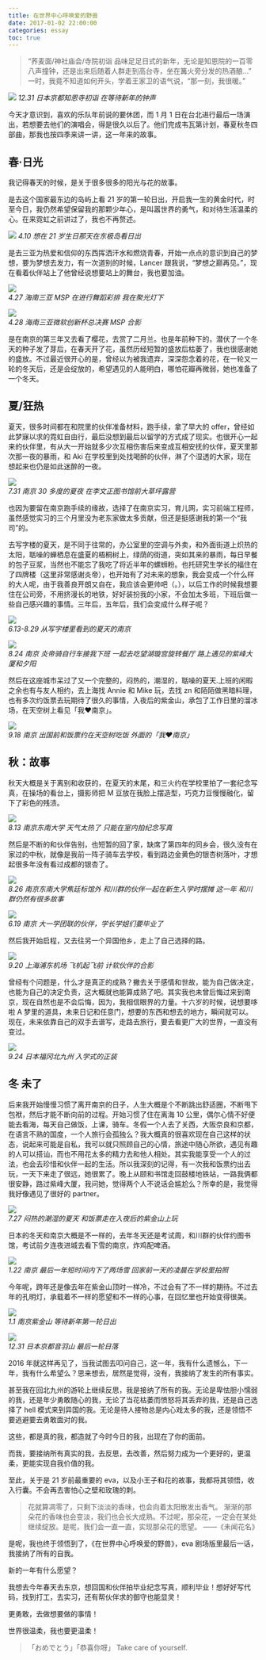 ```yaml
---
title: 在世界中心呼唤爱的野兽
date: 2017-01-02 22:00:00
categories: essay
toc: true
---
```



>“荞麦面/神社庙会/寺院初诣 品味足足日式的新年，无论是知恩院的一百零八声撞钟，还是出来后随着人群走到高台寺，坐在篝火旁分发的热酒酿…”
>一时，我竟不知道如何开头，学着王家卫的语气说，“那一刻，我很暖。”


![](http://ww1.sinaimg.cn/large/6b2f6355ly1fyo56cz5mfj20hs0630sx.jpg)
*12.31 日本京都知恩寺初诣 在等待新年的钟声*
 <!-- more -->

今天才意识到，喜欢的乐队年前说的要休团，而 1 月 1 日在台北进行最后一场演出，若想要去他们的演唱会，得是很久以后了。他们完成韦瓦第计划，春夏秋冬四部曲，那我也按四季来讲一讲，这一年来的故事。
 

## 春·日光

我记得春天的时候，是关于很多很多的阳光与花的故事。

是去这个国家最东边的岛屿上看 21 岁的第一轮日出，开启我一生的黄金时代，时至今日，我仍然希望保留我的那颗少年心，是叫嚣世界的勇气，和对待生活温柔的心。在来霓虹之前讲过了，我也不再赘述。

![](http://ww1.sinaimg.cn/large/6b2f6355ly1fyo56dpbl1j21z015x7wh.jpg)
*4.10 想在 21 岁生日那天在东极岛看日出*

是去三亚为热爱和信仰的东西挥洒汗水和燃烧青春，开始一点点的意识到自己的梦想，要为梦想去发力，有一次道别的时候，Lancer 跟我说，“梦想之巅再见。”，现在看着伙伴站上了他曾经说想要站上的舞台，我也要加油。

![](http://ww1.sinaimg.cn/large/6b2f6355ly1fyo56czg9rj20hs0bvq3s.jpg)    
*4.27 海南三亚 MSP 在进行舞蹈彩排 我在聚光灯下*

![](http://ww1.sinaimg.cn/large/6b2f6355ly1fyo56d12fdj20go0c9gpm.jpg)      
*4.28 海南三亚微软创新杯总决赛 MSP 合影*

是在南京的第三年又去看了樱花，去赏了二月兰。也是年前种下的，潜伏了一个冬天的种子发了芽后，在春天开了花，虽然历经短暂的盛放后枯萎了，我也很感谢她的盛放。不过最近很开心的是，曾经以为被我遗弃，深深怨念着的花，在一轮又一轮的冬天后，还是会绽放的，希望遇见的人能明白，哪怕花瓣再微弱，她也准备了一个冬天。

 
## 夏/狂热

夏天，很多时间都在和院里的伙伴准备材料，跑手续，拿了早大的 offer，曾经如此梦寐以求的霓虹自由行，最后没想到最后以留学的方式成了现实。也很开心一起来的伙伴里，有从大一开始就多少次互相伤害后来变成互相安抚的伙伴，夏天里那次那一夜的暴雨，和 Aki 在学校里到处找喝醉的伙伴，淋了个湿透的大家，现在想起来也仍是如此迷醉的一夜。

![](http://ww1.sinaimg.cn/large/6b2f6355ly1fyo56fdevgj23vc2kw4qu.jpg)   
*7.31 南京 30 多度的夏夜 在李文正图书馆前大草坪露营*

也因为要留在南京跑手续的缘故，选择了在南京实习，育儿网，实习前端工程师，虽然感觉实习的三个月里没为老东家做太多贡献，但还是挺感谢我的第一个“我司”的。

去写字楼的夏天，是不同于往常的，办公室里的空调与外卖，和外面街道上炽热的太阳，聒噪的蝉栖息在盛夏的梧桐树上，绿荫的街道，突如其来的暴雨，每日早餐的包子豆浆，当然也不能忘了我吃了将近半年的螺蛳粉。也托研究生学长的福住在了四牌楼（这里非常感谢炎帝），也开始有了对未来的想象，我会变成一个什么样的大人呢，由于我善良开朗又自在，我应该会更帅吧（。），以后工作的时候我想要住在公司旁，不用挤漫长的地铁，好好装扮我的小家，不会加太多班，下班后做一些自己感兴趣的事情。三年后，五年后，我们会变成什么样子呢？

![](http://ww1.sinaimg.cn/large/6b2f6355ly1fyo56d2igxj20hs0exjsm.jpg)   
*6.13-8.29 从写字楼里看到的夏天的南京*

![](http://ww1.sinaimg.cn/large/6b2f6355ly1fyo56d2dhpj20hs0a03yu.jpg)     
*8.24 南京 炎帝骑自行车接我下班 一起去吃望湖璇宫旋转餐厅 路上遇见的紫峰大厦和夕阳*

然后在这座城市呆过了又一个完整的，闷热的，潮湿的，聒噪的夏天.上班的闲暇之余也有与友人相约，去上海找 Annie 和 Mike 玩，去找 zn 和陌陌做黑暗料理，也有多次约饭票去玩期待了很久的事情，入夜后的紫金山，承包了工作日里的溜冰场，在天空树上看见「我♥南京」。

![](http://ww1.sinaimg.cn/large/6b2f6355ly1fyo56co3jtj20hs0dct97.jpg)    
*9.18 南京 出国前和饭票约在天空树吃饭 外面的「我♥南京」*


## 秋：故事

秋天大概是关于离别和收获的，在夏天的末尾，和三火约在学校里拍了一套纪念写真，在操场的看台上，摄影师把 M 豆放在我脸上摆造型，巧克力豆慢慢融化，留下了彩色的残渍。

![](http://ww1.sinaimg.cn/large/6b2f6355ly1fyo56co6mlj20hs0dcwew.jpg)    
*8.13 南京东南大学 天气太热了 只能在室内拍纪念写真* 

然后是不断的和伙伴告别，也短暂的回了家，缺席了第四年的同乡会，很久没有在家过的中秋，就像是我前一阵子骑车去学校，看到路边金黄色的银杏树落叶，才想起很多年没有看过成都的银杏了。

![](http://ww1.sinaimg.cn/large/6b2f6355ly1fyo56cul7vj20zk0qogxh.jpg)     
*8.26 南京东南大学焦廷标馆外 和川群的伙伴一起在新生入学时摆摊*
*这一年 和川群仍然有很多故事*


![](http://ww1.sinaimg.cn/large/6b2f6355ly1fyo5aqa7wfj208d06at94.jpg)   
*6.19 南京 大一学团联的伙伴，学长学姐们要毕业了*


然后我开始启程，又去往另一个异国他乡，走上了自己选择的路。

![](http://ww1.sinaimg.cn/large/6b2f6355ly1fyo56cz4wqj21400u0k57.jpg)    
*9.20 上海浦东机场 飞机起飞前 计软伙伴的合影*

曾经有个问题是，什么才是真正的成熟？撇去关于感情和世故，能为自己做决定，也能为自己的决定负责，这大概就也能算成熟了吧。其实我也未曾后悔过来到南京，现在自然也是不会后悔，因为，我相信眼界的力量。十六岁的时候，说想要哆啦 A 梦里的道具，未来日记和任意门，想要的东西和想去的地方，瞬间就可以。现在，未来依靠自己的双手去谱写，走路去旅行，要去看更广大的世界，一直没有变过。
 
![](http://ww1.sinaimg.cn/large/6b2f6355ly1fyo56cw5zxj20hs0m83zl.jpg)    
*9.24 日本福冈北九州 入学式的正装*


## 冬 未了
    
后来我开始慢慢习惯了离开南京的日子，人生大概是个不断跳出舒适圈，不断甩下包袱，然后才能不断向前的过程。开始习惯了住在离海 10 公里，偶尔心情不好便能去看海，每天自己做饭，上课，骑车。冬假一个人去了关西，大阪奈良和京都，在语言不熟的国度，一个人旅行会孤独么？我大概真的很喜欢现在自己这样的状态，说起来可能是自私，我可以就只照顾自己的心情，旅途中随心所欲，遇见有趣的人可以搭讪，而也不用花太多的精力去和他人相处。其实我能享受一个人的过法，也会去珍惜和伙伴一起的生活。所以我深刻的记得，有一次我和饭票约出去玩，一天下来走了很远，她很累了。晚上从颐和书馆走回鼓楼地铁站，一路我俩都很安静，路过紫峰大厦，我问她，觉得两个人不说话会尴尬么？所幸的是，我觉得我好像遇见了很好的 partner。

![](http://ww1.sinaimg.cn/large/6b2f6355ly1fyo56d6c57j20j20q8n22.jpg)    
*7.27 闷热的潮湿的夏天 和饭票走在入夜后的紫金山上玩*

日本的冬天和南京大概是不一样的，去年冬天还是考试周，和川群的伙伴约图书馆，考试前夕连夜进城去看下雪的南京，炸鸡配啤酒。

![](http://ww1.sinaimg.cn/large/6b2f6355ly1fyo56dlmfzj210t0kndv2.jpg)     
*1.22 南京 最后一年短时间内下了两场雪 回家前一天的凌晨在学校里拍照*
 
今年呢，跨年还是像去年在紫金山顶时一样冷，不过会有了不一样的期待。不过去年的孔明灯，承载着不一样的愿望和不一样的心事，在回忆里也开始变得很美。

![](http://ww1.sinaimg.cn/large/6b2f6355ly1fyo56cwgenj20hs0bvgli.jpg)     
*1.1 南京紫金山 等待新年第一轮日出*

![](http://ww1.sinaimg.cn/large/6b2f6355ly1fyo56cwes1j20hs0a0t8o.jpg)                    
*12.31 日本京都音羽山 最后一轮日落*
 
2016 年就这样再见了，当我试图去叩问自己，这一年，我有什么遗憾么，下一年，我有什么希望么？思来想去，居然是觉得，没有，我接纳了发生的所有事实。
 

甚至我在回北九州的游轮上继续反思，我是接纳了所有的我。无论是卑怯胆小懦弱的我，还是年少勇敢随心的我，无论了当花枯萎而愤怒将其丢弃的我，还是自己选择了 hell 模式来到异国的我。无论是待人接物总是内心戏太多的我，还是领悟不要逃避要去勇敢面对的我。

这些，都是真的我，都造就了今时今日的我，出现在了你的面前。

而我，要接纳所有真实的我，去反思，去改善，然后努力成为一个更好的，更温柔，更能实现自我价值的我。
 

至此，关于是 21 岁前最重要的 eva，以及小王子和花的故事，我都将其领悟，收入行囊。不会再去害怕心之壁和玫瑰的刺。

>花就算凋零了，只剩下淡淡的香味，也会向着太阳散发出香气。
>渐渐的那朵花的香味也会变淡，我们也会长大成熟。不过呢，那朵花，一定会在某处继续绽放。是呢，我们会一直一直，实现那朵花的愿望。
>——《未闻花名》

是呢，我也终于领悟到了，《在世界中心呼唤爱的野兽》，eva 剧场版里最后一话，我接纳了所有的自我。



新的一年有什么愿望？

我想去今年春天去东京，想回国和伙伴拍毕业纪念写真，顺利毕业！想好好写代码，找到打工，去实习，还有帮伙伴求的御守也能显灵！


更勇敢，去做想要做的事情！

世界很温柔，我也要更温柔！



>「おめでとう」「恭喜你呀」
>Take care of yourself.
